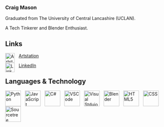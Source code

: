 ### Craig Mason
Graduated from The University of Central Lancashire (UCLAN).

A Tech Tinkerer and Blender Enthusiast.

## Links

<image align="left" alt="Artstation" title="Artstation" width="30px" style="padding-right:10px;" src="https://cdn4.iconfinder.com/data/icons/logos-and-brands/512/27_Artstation_logo_logos-512.png">[Artstation](https://www.artstation.com/craigmason19)

<image align="left" alt="LinkedIn" title="LinkedIn" width="30px" style="padding-right:10px;" src="https://cdn.jsdelivr.net/gh/devicons/devicon@latest/icons/linkedin/linkedin-original.svg"/>[LinkedIn](https://www.linkedin.com/in/craigmason19)

## Languages & Technology

<image align="left" alt="Python" title="Python" width="50px" style="padding-right:10px;" src="https://cdn.jsdelivr.net/gh/devicons/devicon@latest/icons/python/python-original.svg">
<image align="left" alt="JavaScript" title="JavaScript" width="50px" style="padding-right:10px;" src="https://cdn.jsdelivr.net/gh/devicons/devicon@latest/icons/javascript/javascript-original.svg" />
<image align="left" alt="C#" title="C#" width="50px" style="padding-right:10px;" src="https://cdn.jsdelivr.net/gh/devicons/devicon@latest/icons/csharp/csharp-original.svg" />
<image align="left" alt="VSCode" title="VSCode" width="50px" style="padding-right:10px;" src="https://cdn.jsdelivr.net/gh/devicons/devicon@latest/icons/vscode/vscode-original.svg" />
<image align="left" alt="Visual Stduio" title="Visual Stduio" width="50px" style="padding-right:10px;" src="https://cdn.jsdelivr.net/gh/devicons/devicon@latest/icons/visualstudio/visualstudio-original.svg" />
<image align="left" alt="Blender" title="Blender" width="50px" style="padding-right:10px;" src="https://cdn.jsdelivr.net/gh/devicons/devicon@latest/icons/blender/blender-original.svg" />
<image align="left" alt="HTML5" title="HTML5" width="50px" style="padding-right:10px;" src="https://cdn.jsdelivr.net/gh/devicons/devicon@latest/icons/html5/html5-original.svg" />
<image align="left" alt="CSS" title="CSS" width="50px" style="padding-right:10px;" src="https://cdn.jsdelivr.net/gh/devicons/devicon@latest/icons/css3/css3-original.svg" />
<image align="left" alt="Sourcetree" title="Sourcetree" width="50px" style="padding-right:10px;" src="https://img.icons8.com/?size=256&id=Qu2sYlfDM0qZ&format=png" />
